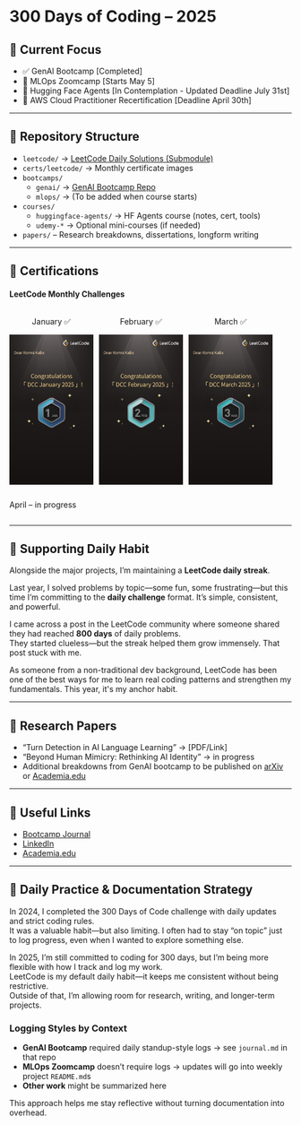# 300 Days of Coding – 2025

## 🎯 Current Focus

- ✅ GenAI Bootcamp [Completed]
- 🧠 MLOps Zoomcamp [Starts May 5]
- 🤖 Hugging Face Agents [In Contemplation - Updated Deadline July 31st]
- 📜 AWS Cloud Practitioner Recertification [Deadline April 30th]

---

## 📁 Repository Structure

- `leetcode/` → [LeetCode Daily Solutions (Submodule)](https://github.com/yourusername/leetcode-solutions)
- `certs/leetcode/` → Monthly certificate images
- `bootcamps/`
  - `genai/` → [GenAI Bootcamp Repo](https://github.com/yourusername/genai-bootcamp-2025)
  - `mlops/` → (To be added when course starts)
- `courses/`
  - `huggingface-agents/` → HF Agents course (notes, cert, tools)
  - `udemy-*` → Optional mini-courses (if needed)
- `papers/` – Research breakdowns, dissertations, longform writing

---

## 🧪 Certifications

#### LeetCode Monthly Challenges

<div style="display: flex; flex-wrap: wrap; gap: 10px;">

<div style="text-align: center;">
    <p>January ✅</p>
    <img src="certs/leetcode/2025-01.png" alt="Jan Cert" width="150">
</div>

<div style="text-align: center;">
    <p>February ✅</p>
    <img src="certs/leetcode/2025-02.png" alt="Feb Cert" width="150">
</div>

<div style="text-align: center;">
    <p>March ✅</p>
    <img src="certs/leetcode/2025-03.png" alt="Mar Cert" width="150">
</div>

<div style="text-align: center;">
    <p>April – in progress</p>
</div>

</div>

---

## 🔁 Supporting Daily Habit

Alongside the major projects, I’m maintaining a **LeetCode daily streak**.

Last year, I solved problems by topic—some fun, some frustrating—but this time I’m committing to the **daily challenge** format. It’s simple, consistent, and powerful.

I came across a post in the LeetCode community where someone shared they had reached **800 days** of daily problems.  
They started clueless—but the streak helped them grow immensely. That post stuck with me.

As someone from a non-traditional dev background, LeetCode has been one of the best ways for me to learn real coding patterns and strengthen my fundamentals. This year, it's my anchor habit.

---

## 📘 Research Papers

- “Turn Detection in AI Language Learning” → [PDF/Link]
- “Beyond Human Mimicry: Rethinking AI Identity” → in progress
- Additional breakdowns from GenAI bootcamp to be published on [arXiv](https://arxiv.org/) or [Academia.edu](https://www.academia.edu/yourprofile)

---

## 🔗 Useful Links

- [Bootcamp Journal](../gen-ai-bootcamp-2025/journal.md)
- [LinkedIn](https://linkedin.com/in/your-profile)
- [Academia.edu](https://www.academia.edu/yourprofile)

---

## 🔁 Daily Practice & Documentation Strategy

In 2024, I completed the 300 Days of Code challenge with daily updates and strict coding rules.  
It was a valuable habit—but also limiting. I often had to stay “on topic” just to log progress, even when I wanted to explore something else.

In 2025, I’m still committed to coding for 300 days, but I’m being more flexible with how I track and log my work.  
LeetCode is my default daily habit—it keeps me consistent without being restrictive.  
Outside of that, I’m allowing room for research, writing, and longer-term projects.

### Logging Styles by Context

- **GenAI Bootcamp** required daily standup-style logs → see `journal.md` in that repo
- **MLOps Zoomcamp** doesn’t require logs → updates will go into weekly project `README.md`s
- **Other work** might be summarized here

This approach helps me stay reflective without turning documentation into overhead.
